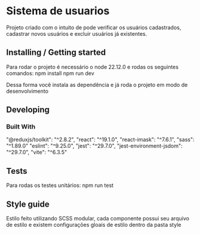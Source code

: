 
# Sistema de usuarios

Projeto criado com o intuito de pode verificar os usuários cadastrados, cadastrar novos usuários e excluir usuários já existentes.

## Installing / Getting started

Para rodar o projeto é necessário o node 22.12.0 e rodas os seguintes comandos:
npm install
npm run dev

Dessa forma você instala as dependência e já roda o projeto em modo de desenvolvimento

## Developing

### Built With
"@reduxjs/toolkit": "^2.8.2",
"react": "^19.1.0",
"react-imask": "^7.6.1",
"sass": "^1.89.0"
"eslint": "^9.25.0",
"jest": "^29.7.0",
"jest-environment-jsdom": "^29.7.0",
"vite": "^6.3.5"

## Tests

Para rodas os testes unitários:
npm run test

## Style guide

Estilo feito utilizando SCSS modular, cada componente possui seu arquivo de estilo e existem configurações gloais de estilo dentro da pasta style

